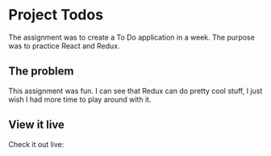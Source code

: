 # Project Todos
The assignment was to create a To Do application in a week. The purpose was to practice React and Redux. 

## The problem
This assignment was fun. I can see that Redux can do pretty cool stuff, I just wish I had more time to play around with it. 

## View it live
Check it out live:
